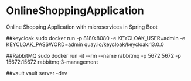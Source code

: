 # OnlineShoppingApplication
Online Shopping Application with microservices in Spring Boot

##keycloak
sudo docker run -p 8180:8080 -e KEYCLOAK_USER=admin -e KEYCLOAK_PASSWORD=admin quay.io/keycloak/keycloak:13.0.0

##RabbitMQ
sudo docker run -it --rm --name rabbitmq -p 5672:5672 -p 15672:15672 rabbitmq:3-management

##vault
vault server -dev
